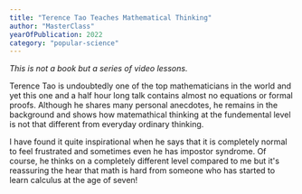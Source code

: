 ```yaml
---
title: "Terence Tao Teaches Mathematical Thinking"
author: "MasterClass"
yearOfPublication: 2022
category: "popular-science"
---
```


_This is not a book but a series of video lessons._

Terence Tao is undoubtedly one of the top mathematicians in the world and yet this one and a half hour long talk contains almost no equations or formal proofs. Although he shares many personal anecdotes, he remains in the background and shows how matemathical thinking at the fundemental level is not that different from everyday ordinary thinking.

I have found it quite inspirational when he says that it is completely normal to feel frustrated and sometimes even he has impostor syndrome. Of course, he thinks on a completely different level compared to me but it's reassuring the hear that math is hard from someone who has started to learn calculus at the age of seven!
